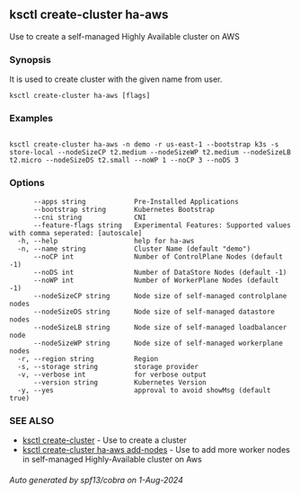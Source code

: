 ## ksctl create-cluster ha-aws

Use to create a self-managed Highly Available cluster on AWS

### Synopsis

It is used to create cluster with the given name from user.

```
ksctl create-cluster ha-aws [flags]
```

### Examples

```

ksctl create-cluster ha-aws -n demo -r us-east-1 --bootstrap k3s -s store-local --nodeSizeCP t2.medium --nodeSizeWP t2.medium --nodeSizeLB t2.micro --nodeSizeDS t2.small --noWP 1 --noCP 3 --noDS 3

```

### Options

```
      --apps string            Pre-Installed Applications
      --bootstrap string       Kubernetes Bootstrap
      --cni string             CNI
      --feature-flags string   Experimental Features: Supported values with comma seperated: [autoscale]
  -h, --help                   help for ha-aws
  -n, --name string            Cluster Name (default "demo")
      --noCP int               Number of ControlPlane Nodes (default -1)
      --noDS int               Number of DataStore Nodes (default -1)
      --noWP int               Number of WorkerPlane Nodes (default -1)
      --nodeSizeCP string      Node size of self-managed controlplane nodes
      --nodeSizeDS string      Node size of self-managed datastore nodes
      --nodeSizeLB string      Node size of self-managed loadbalancer node
      --nodeSizeWP string      Node size of self-managed workerplane nodes
  -r, --region string          Region
  -s, --storage string         storage provider
  -v, --verbose int            for verbose output
      --version string         Kubernetes Version
  -y, --yes                    approval to avoid showMsg (default true)
```

### SEE ALSO

* [ksctl create-cluster](ksctl_create-cluster.md)	 - Use to create a cluster
* [ksctl create-cluster ha-aws add-nodes](ksctl_create-cluster_ha-aws_add-nodes.md)	 - Use to add more worker nodes in self-managed Highly-Available cluster on Aws

###### Auto generated by spf13/cobra on 1-Aug-2024
